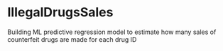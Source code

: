 # IllegalDrugsSales

Building ML predictive regression model to estimate how many sales of counterfeit drugs are made for each drug ID
